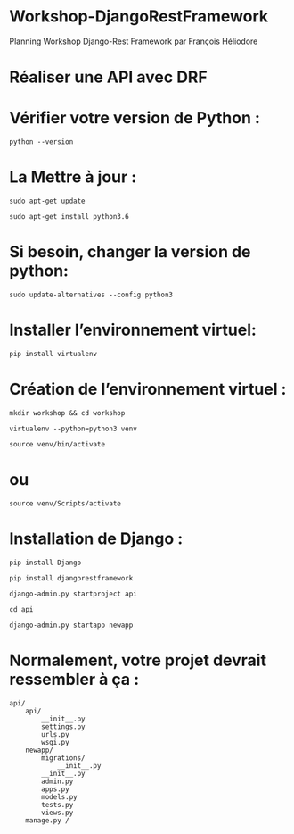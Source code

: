 # Workshop-DjangoRestFramework

Planning Workshop Django-Rest Framework par François Héliodore

# Réaliser une API avec DRF

# Vérifier votre version de Python :

    python --version

# La Mettre à jour :

    sudo apt-get update

    sudo apt-get install python3.6

# Si besoin, changer la version de python:

    sudo update-alternatives --config python3

# Installer l’environnement virtuel:
    pip install virtualenv

# Création de l’environnement virtuel :
    mkdir workshop && cd workshop

    virtualenv --python=python3 venv 

    source venv/bin/activate 

# ou 

    source venv/Scripts/activate

# Installation de Django :

    pip install Django

    pip install djangorestframework

    django-admin.py startproject api

    cd api

    django-admin.py startapp newapp

# Normalement, votre projet devrait ressembler à ça :

    api/
        api/
            __init__.py
            settings.py
            urls.py
            wsgi.py
        newapp/
            migrations/
                __init__.py
            __init__.py
            admin.py
            apps.py
            models.py
            tests.py
            views.py
        manage.py /


